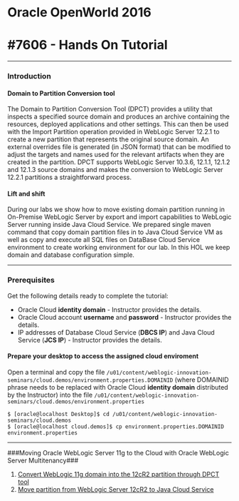 # Oracle OpenWorld 2016 #

# #7606 - Hands On Tutorial #
----

### Introduction ###

#### Domain to Partition Conversion tool ####
The Domain to Partition Conversion Tool (DPCT) provides a utility that inspects a specified source domain and produces an archive containing the resources, deployed applications and other settings.  This can then be used with the Import Partition operation provided in WebLogic Server 12.2.1 to create a new partition that represents the original source domain.  An external overrides file is generated (in JSON format) that can be modified to adjust the targets and names used for the relevant artifacts when they are created in the partition. DPCT supports WebLogic Server 10.3.6, 12.1.1, 12.1.2 and 12.1.3 source domains and makes the conversion to WebLogic Server 12.2.1 partitions a straightforward process.

#### Lift and shift ####
During our labs we show how to move existing domain partition running in On-Premise WebLogic Server by export and import capabilities to WebLogic Server running inside Java Cloud Service. We prepared single maven command that copy domain partition files in to Java Cloud Service VM as well as copy and execute all SQL files on DataBase Cloud Service environment to create working environment for our lab. In this HOL we keep domain and database configuration simple.

----

### Prerequisites ###

Get the following details ready to complete the tutorial:

+ Oracle Cloud **identity domain** - Instructor provides the details.
+ Oracle Cloud account **username** and **password** - Instructor provides the details.
+ IP addresses of Database Cloud Service (**DBCS IP**) and Java Cloud Service (**JCS IP**) - Instructor provides the details.


#### Prepare your desktop to access the assigned cloud enviroment ###
Open a terminal and copy the file `/u01/content/weblogic-innovation-seminars/cloud.demos/environment.properties.DOMAINID` (where DOMAINID phrase needs to be replaced with Oracle Cloud **identity domain** distributed by the Instructor) into the file `/u01/content/weblogic-innovation-seminars/cloud.demos/environment.properties` 

    $ [oracle@localhost Desktop]$ cd /u01/content/weblogic-innovation-seminars/cloud.demos
    $ [oracle@localhost cloud.demos]$ cp environment.properties.DOMAINID environment.properties

----

###Moving Oracle WebLogic Server 11g to the Cloud with Oracle WebLogic Server Multitenancy###

1. [Convert WebLogic 11g domain into the 12cR2 partition through DPCT tool](https://github.com/oracle-weblogic/weblogic-innovation-seminars/blob/caf-12.2.1/cloud.demos/HOL7606/dpct_11g_12R2_migration.md)
2. [Move partition from WebLogic Server 12cR2 to Java Cloud Service](https://github.com/oracle-weblogic/weblogic-innovation-seminars/blob/caf-12.2.1/cloud.demos/HOL7606/lift_and_shift.md)
